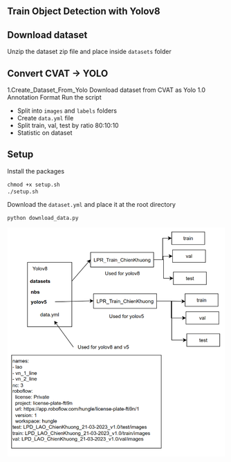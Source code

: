 ## Train Object Detection with Yolov8

## Download dataset
Unzip the dataset zip file and place inside `datasets` folder

## Convert CVAT -> YOLO
1.Create_Dataset_From_Yolo
Download dataset from CVAT as Yolo 1.0 Annotation Format
Run the script
- Split into `images` and `labels` folders 
- Create `data.yml` file 
- Split train, val, test by ratio 80:10:10
- Statistic on dataset

## Setup
Install the packages
```
chmod +x setup.sh
./setup.sh
```
Download the `dataset.yml` and place it at the root directory
```
python download_data.py
```


![Alt text](images/2023-03-22_00-28.png)